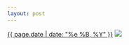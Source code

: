 ```yaml
---
layout: post
---
```


<p>
  <time><a href="/270">{{ page.date | date: "%e %B, %Y" }}</a></time>
  <a href="/270"><img src="{{ site.assets_url }}/270.jpg"/></a>
</p>
